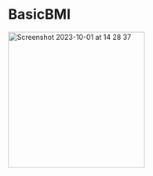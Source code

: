 # BasicBMI
 
<img width="278" alt="Screenshot 2023-10-01 at 14 28 37" src="https://github.com/Nipun-Luca/BasicBMI/assets/136705161/0bb61334-c41f-4ed3-8637-216c7e4a17d4">
